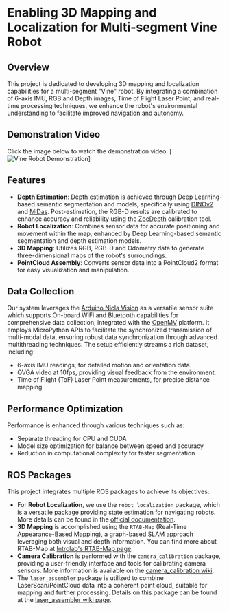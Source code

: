 # Enabling 3D Mapping and Localization for Multi-segment Vine Robot

## Overview
This project is dedicated to developing 3D mapping and localization capabilities for a multi-segment "Vine" robot. By integrating a combination of 6-axis IMU, RGB and Depth images, Time of Flight Laser Point, and real-time processing techniques, we enhance the robot's environmental understanding to facilitate improved navigation and autonomy.

## Demonstration Video
Click the image below to watch the demonstration video:
[![Vine Robot Demonstration](https://drive.google.com/file/d/1HP5o8t7EaylewrrqVIK36IUchOBx5_r5/view?usp=sharing)]

## Features
- **Depth Estimation**: Depth estimation is achieved through Deep Learning-based semantic segmentation and models, specifically using [DINOv2](https://github.com/isl-org/ZoeDepth) and [MiDas](https://github.com/isl-org/MiDaS). Post-estimation, the RGB-D results are calibrated to enhance accuracy and reliability using the [ZoeDepth](https://github.com/isl-org/ZoeDepth) calibration tool.
- **Robot Localization**: Combines sensor data for accurate positioning and movement within the map, enhanced by Deep Learning-based semantic segmentation and depth estimation models.
- **3D Mapping**: Utilizes RGB, RGB-D and Odometry data to generate three-dimensional maps of the robot's surroundings.
- **PointCloud Assembly**: Converts sensor data into a PointCloud2 format for easy visualization and manipulation.

## Data Collection

Our system leverages the [Arduino Nicla Vision](https://docs.arduino.cc/hardware/nicla-vision/) as a versatile sensor suite which supports On-board WiFi and Bluetooth capabilities for comprehensive data collection, integrated with the [OpenMV](https://openmv.io/) platform. It employs MicroPython APIs to facilitate the synchronized transmission of multi-modal data, ensuring robust data synchronization through advanced multithreading techniques. The setup efficiently streams a rich dataset, including:

- 6-axis IMU readings, for detailed motion and orientation data.
- QVGA video at 10fps, providing visual feedback from the environment.
- Time of Flight (ToF) Laser Point measurements, for precise distance mapping


## Performance Optimization
Performance is enhanced through various techniques such as:
- Separate threading for CPU and CUDA
- Model size optimization for balance between speed and accuracy
- Reduction in computational complexity for faster segmentation

## ROS Packages
This project integrates multiple ROS packages to achieve its objectives:
- For **Robot Localization**, we use the `robot_localization` package, which is a versatile package providing state estimation for navigating robots. More details can be found in the [official documentation](https://docs.ros.org/en/melodic/api/robot_localization/html/index.html).
- **3D Mapping** is accomplished using the `RTAB-Map` (Real-Time Appearance-Based Mapping), a graph-based SLAM approach leveraging both visual and depth information. You can find more about RTAB-Map at [Introlab's RTAB-Map page](https://introlab.github.io/rtabmap/).
- **Camera Calibration** is performed with the `camera_calibration` package, providing a user-friendly interface and tools for calibrating camera sensors. More information is available on the [camera_calibration wiki](https://wiki.ros.org/camera_calibration).
- The `laser_assembler` package is utilized to combine LaserScan/PointCloud data into a coherent point cloud, suitable for mapping and further processing. Details on this package can be found at the [laser_assembler wiki page](https://wiki.ros.org/laser_assembler).
